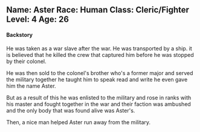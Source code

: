 Name: Aster
Race: Human
Class: Cleric/Fighter
Level: 4
Age: 26
---
#### Backstory

He was taken as a war slave after the war. He was transported by a ship. it is believed that he killed the crew that captured him before he was stopped by their colonel. 

He was then sold to the colonel's brother who's a former major and served the military together he taught him to speak read and write he even gave him the name Aster.

But as a result of this he was enlisted to the military and rose in ranks with his master and fought together in the war and their faction was ambushed and the only body that was found alive was Aster's.

Then, a nice man helped Aster run away from the military.
